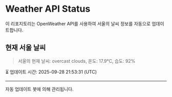 
# Weather API Status

이 리포지토리는 OpenWeather API를 사용하여 서울의 날씨 정보를 자동으로 업데이트합니다.

## 현재 서울 날씨
> 서울의 현재 날씨: overcast clouds, 온도: 17.9°C, 습도: 92%

⏳ 업데이트 시간: 2025-09-28 21:53:31 (UTC)

---
자동 업데이트 봇에 의해 관리됩니다.
